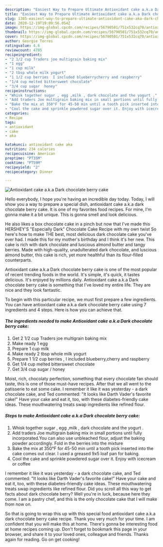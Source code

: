 ```yaml
---
description: "Easiest Way to Prepare Ultimate Antioxidant cake a.k.a Dark chocolate berry cake"
title: "Easiest Way to Prepare Ultimate Antioxidant cake a.k.a Dark chocolate berry cake"
slug: 1385-easiest-way-to-prepare-ultimate-antioxidant-cake-aka-dark-chocolate-berry-cake
date: 2020-12-19T19:09:56.054Z
image: https://img-global.cpcdn.com/recipes/56790501/751x532cq70/antioxidant-cake-aka-dark-chocolate-berry-cake-recipe-main-photo.jpg
thumbnail: https://img-global.cpcdn.com/recipes/56790501/751x532cq70/antioxidant-cake-aka-dark-chocolate-berry-cake-recipe-main-photo.jpg
cover: https://img-global.cpcdn.com/recipes/56790501/751x532cq70/antioxidant-cake-aka-dark-chocolate-berry-cake-recipe-main-photo.jpg
author: Georgie Torres
ratingvalue: 4.6
reviewcount: 4785
recipeingredient:
- "2 1/2 cup Traders joe multigrain baking mix"
- "1 egg"
- "1 cup milk"
- "2 tbsp whole milk yogurt"
- "1 1/2 cup berries  I included blueberrycherry and raspberry"
- "1/4 cup melted bittersweet chocolate"
- "3/4 cup sugar  honey"
recipeinstructions:
- "Whisk together sugar , egg ,milk , dark chocolate and the yogurt ."
- "Add traders Joe multigrain baking mix in small portions until fully incorporated.You can also use unbleached flour, adjust the baking powder accordingly. Fold in the berries into the mixture"
- "Bake the mix at 350°F for 45-50 min until a tooth pick inserted into the cake comes out clear. I used a greased 9x5 loaf pan for baking."
- "Cool the cake and sprinkle powdered sugar over it. Enjoy with icecream or coffee"
categories:
- Recipe
tags:
- antioxidant
- cake
- aka

katakunci: antioxidant cake aka 
nutrition: 234 calories
recipecuisine: American
preptime: "PT35M"
cooktime: "PT59M"
recipeyield: "2"
recipecategory: Dinner

---
```



![Antioxidant cake a.k.a Dark chocolate berry cake](https://img-global.cpcdn.com/recipes/56790501/751x532cq70/antioxidant-cake-aka-dark-chocolate-berry-cake-recipe-main-photo.jpg)

Hello everybody, I hope you're having an incredible day today. Today, I will show you a way to prepare a special dish, antioxidant cake a.k.a dark chocolate berry cake. It is one of my favorites food recipes. For mine, I'm gonna make it a bit unique. This is gonna smell and look delicious.

He also likes a box chocolate cake in a pinch but now that I&#39;ve made this HERSHEY&#39;S &#34;Especially Dark&#34; Chocolate Cake Recipe with my own twist So here&#39;s how to make THE best, most delicious dark chocolate cake you&#39;ve ever had. I made this for my mother&#39;s birthday and I think it&#39;s her new. This cake is rich with dark chocolate and luscious almond butter and tangy berries. Made with high-quality, unadulterated dark chocolate, and luscious almond butter, this cake is rich, yet more healthful than its flour-filled counterparts.

Antioxidant cake a.k.a Dark chocolate berry cake is one of the most popular of recent trending foods in the world. It's simple, it's quick, it tastes delicious. It's enjoyed by millions daily. Antioxidant cake a.k.a Dark chocolate berry cake is something that I've loved my entire life. They are nice and they look fantastic.


To begin with this particular recipe, we must first prepare a few ingredients. You can have antioxidant cake a.k.a dark chocolate berry cake using 7 ingredients and 4 steps. Here is how you can achieve that.

<!--inarticleads1-->

##### The ingredients needed to make Antioxidant cake a.k.a Dark chocolate berry cake:

1. Get 2 1/2 cup Traders joe multigrain baking mix
1. Make ready 1 egg
1. Prepare 1 cup milk
1. Make ready 2 tbsp whole milk yogurt
1. Prepare 1 1/2 cup berries , I included blueberry,cherry and raspberry
1. Get 1/4 cup melted bittersweet chocolate
1. Get 3/4 cup sugar / honey


Moist, rich, chocolaty perfection, something that every chocolate fan should taste, this is one of those must-have recipes. After that we all went to the patisserie to eat some cake. I remember it like it was yesterday - a dark chocolate cake, and Ted commented: &#34;It looks like Darth Vader&#39;s favorite cake!&#34; Have your cake and eat it, too, with these diabetes-friendly cake ideas. These mouthwatering treats swap ingredients like refined flour. 

<!--inarticleads2-->

##### Steps to make Antioxidant cake a.k.a Dark chocolate berry cake:

1. Whisk together sugar , egg ,milk , dark chocolate and the yogurt .
1. Add traders Joe multigrain baking mix in small portions until fully incorporated.You can also use unbleached flour, adjust the baking powder accordingly. Fold in the berries into the mixture
1. Bake the mix at 350°F for 45-50 min until a tooth pick inserted into the cake comes out clear. I used a greased 9x5 loaf pan for baking.
1. Cool the cake and sprinkle powdered sugar over it. Enjoy with icecream or coffee


I remember it like it was yesterday - a dark chocolate cake, and Ted commented: &#34;It looks like Darth Vader&#39;s favorite cake!&#34; Have your cake and eat it, too, with these diabetes-friendly cake ideas. These mouthwatering treats swap ingredients like refined flour. Did you scroll all this way to get facts about dark chocolate berry? Well you&#39;re in luck, because here they come. I am a pastry chef, and this is the only chocolate cake that I will make from now on. 

So that is going to wrap this up with this special food antioxidant cake a.k.a dark chocolate berry cake recipe. Thank you very much for your time. I am confident that you will make this at home. There's gonna be interesting food at home recipes coming up. Don't forget to bookmark this page in your browser, and share it to your loved ones, colleague and friends. Thanks again for reading. Go on get cooking!
